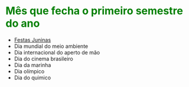 <html>
  <head>
  <style>
   body{
    background-image: url("http://anglobauru.com.br/wp-content/uploads/2017/06/bigstock-146831618.jpg");
    background-attachment: scroll;
    }
   p {color: red;}
    h1 {color:green;}
    
  </style>
  </head>
  
  <body>
  <h1>Mês que fecha o primeiro semestre do ano</h1>
  <ul>
    <li><a href="https://www.festajunina.com.br/festa-junina/">Festas Juninas</a></li>
    <li>Dia mundial do meio ambiente</li>
    <li>Dia internacional do aperto de mão</li>
    <li>Dia do cinema brasileiro</li>
    <li>Dia da marinha</li>
    <li>Dia olímpico</li>
    <li>Dia do quimico</li>
  
  
  
  </body>


</html>
  
